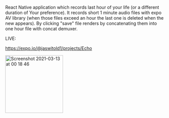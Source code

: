 
React Native application which records last hour of your life (or a different duration of Your preference). 
It records short 1 minute audio files with expo AV library (when those files exceed an hour the last one is deleted when the new appears).
By clicking "save" file renders by concatenating them into one hour file with concat demuxer.

LIVE:

https://expo.io/@jaswitold1/projects/Echo


<img width="183" alt="Screenshot 2021-03-13 at 00 18 46" src="https://user-images.githubusercontent.com/61252680/111008621-cd223600-8391-11eb-850d-2de074f193ad.png">
